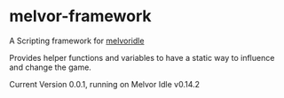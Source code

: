 # melvor-framework
A Scripting framework for [melvoridle](https://www.melvoridle.com)

Provides helper functions and variables to have a static way to influence and change the game.

Current Version 0.0.1, running on Melvor Idle v0.14.2
